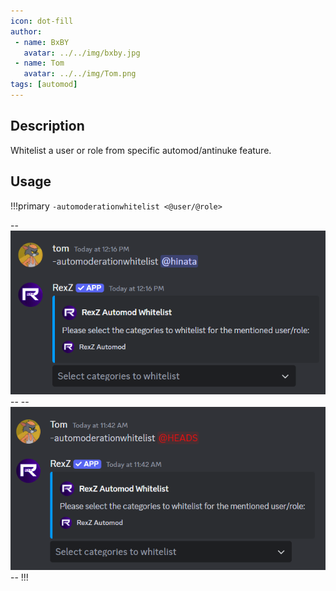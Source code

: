 ```yaml
---
icon: dot-fill
author:
 - name: BxBY
   avatar: ../../img/bxby.jpg
 - name: Tom
   avatar: ../../img/Tom.png
tags: [automod]
---
```


## Description
Whitelist a user or role from specific automod/antinuke feature.

## Usage
!!!primary
`-automoderationwhitelist <@user/@role>`

--![Automod whitelisting user](../../img/Commands/AutoMod/automodwl.png)--
--![Automod whitelisting role](../../img/Commands/AutoMod/automodwlr.png)--
!!!